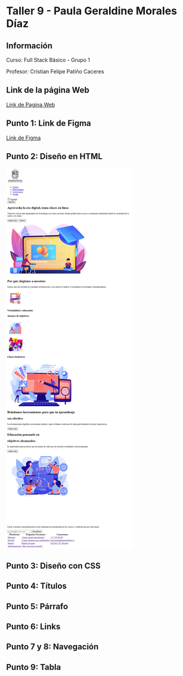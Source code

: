 <h1>Taller 9 - Paula Geraldine Morales Díaz</h1>

<h2>Información</h2>
<p>Curso: Full Stack Básico - Grupo 1</p>
<p>Profesor: Cristian Felipe Patiño Caceres</p>
<h2>Link de la página Web</h2>
<a href="https://geraldinemorales.github.io/taller-9-full-stack/">Link de Pagina Web </a>



<h2>Punto 1: Link de Figma</h2>
<a href="https://www.figma.com/file/0ywHEPmjQwaBvLhogsdjzX/Paula-Geraldine-Morales-D%C3%ADaz?type=design&node-id=0%3A1&mode=design&t=DAxgCTPQATqTAbyf-1">Link de Figma</a>

<h2>Punto 2: Diseño en HTML</h2>
<img src="./public/images/punto-2.png" alt="punto 2">
<h2>Punto 3: Diseño con CSS</h2>

<h2>Punto 4: Títulos</h2>

<h2>Punto 5: Párrafo</h2>

<h2>Punto 6: Links</h2>

<h2>Punto 7 y 8: Navegación</h2>

<h2>Punto 9: Tabla</h2>

